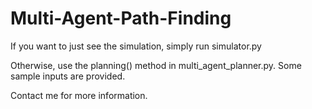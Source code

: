 # Multi-Agent-Path-Finding

If you want to just see the simulation, simply run simulator.py

Otherwise, use the planning() method in multi_agent_planner.py.
Some sample inputs are provided.

Contact me for more information.
